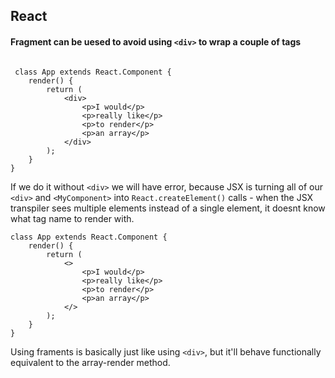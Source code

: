 ## React
#### Fragment can be uesed to avoid using `<div>` to wrap a couple of tags
```

 class App extends React.Component {
    render() {
        return (
            <div>
                <p>I would</p>
                <p>really like</p>
                <p>to render</p>
                <p>an array</p>
            </div>
        );
    }
}
```
If we do it without `<div>` we will have error, because JSX is turning all of our `<div>` and `<MyComponent>` into `React.createElement()` calls - when the JSX transpiler sees multiple elements instead of a single element, it doesnt know what tag name to render with.
<br>
```
class App extends React.Component {
    render() {
        return (
            <>
                <p>I would</p>
                <p>really like</p>
                <p>to render</p>
                <p>an array</p>
            </>
        );
    }
}
```
Using framents is basically just like using `<div>`, but it'll behave functionally equivalent to the array-render method.

